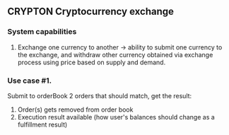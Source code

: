 ## CRYPTON Cryptocurrency exchange

### System capabilities

1. Exchange one currency to another -> ability to submit one currency to the exchange,
and withdraw other currency obtained via exchange process using price based on supply and demand.

### Use case #1.

Submit to orderBook 2 orders that should match, get the result:
1. Order(s) gets removed from order book
2. Execution result available (how user's balances should change as a fulfillment result)